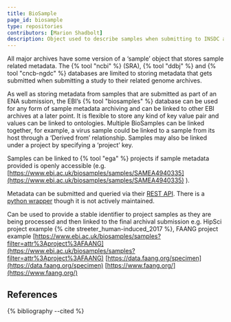 ```yaml
---
title: BioSample
page_id: biosample
type: repositories
contributors: [Marion Shadbolt]
description: Object used to describe samples when submitting to INSDC and CNCB repositories
---
```


All major archives have some version of a ‘sample’ object that stores sample related metadata. The {% tool "ncbi" %} (SRA), {% tool "ddbj" %} and {% tool "cncb-ngdc" %}  databases are limited to storing metadata that gets submitted when submitting a study to their related genome archives.

As well as storing metadata from samples that are submitted as part of an ENA submission, the EBI’s {% tool "biosamples" %} database can be used for any form of sample metadata archiving and can be linked to other EBI archives at a later point. It is flexible to store any kind of key value pair and values can be linked to ontologies. Multiple BioSamples can be linked together, for example, a virus sample could be linked to a sample from its host through a ‘Derived from’ relationship. Samples may also be linked under a project by specifying a ‘project’ key.

Samples can be linked to {% tool "ega" %} projects if sample metadata provided is openly accessible (e.g. [https://www.ebi.ac.uk/biosamples/samples/SAMEA4940335](https://www.ebi.ac.uk/biosamples/samples/SAMEA4940335) ).

Metadata can be submitted and queried via their [REST API](https://www.ebi.ac.uk/biosamples/docs/references/api/overview). There is a [python wrapper](https://github.com/Kerruba/python_biosamples-v4_lib) though it is not actively maintained.

Can be used to provide a stable identifier to project samples as they are being processed and then linked to the final archival submission e.g. HipSci project example {% cite streeter_human-induced_2017 %}, FAANG project example [https://www.ebi.ac.uk/biosamples/samples?filter=attr%3Aproject%3AFAANG](https://www.ebi.ac.uk/biosamples/samples?filter=attr%3Aproject%3AFAANG) [https://data.faang.org/specimen](https://data.faang.org/specimen)  [https://www.faang.org/](https://www.faang.org/)


## References

{% bibliography --cited %}
